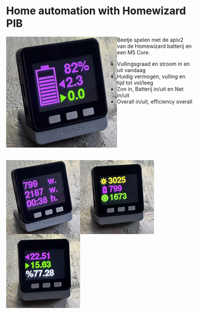 <H1>Home automation with Homewizard PIB</H1>

<img src="https://github.com/gtmans/homewizard/blob/main/pib/screen.png" width="300" align="left" />

Beetje spelen met de apiv2 van de Homewizard batterij en een M5 Core.<BR>
- Vullingsgraad en stroom in en uit vandaag
- Huidig vermogen, vulling en tijd tot vol/leeg
- Zon in, Batterij in/uit en Net in/uit<BR>
- Overall in/uit, efficiency overall
<BR><BR><BR><BR><BR><BR><BR><BR><BR>
<img src="https://github.com/gtmans/homewizard/blob/main/pib/screen1.png" width="200" align="left" />
<img src="https://github.com/gtmans/homewizard/blob/main/pib/screen2.png" width="200" align="left" />
<img src="https://github.com/gtmans/homewizard/blob/main/pib/screen3.png" width="200" align="left" />

